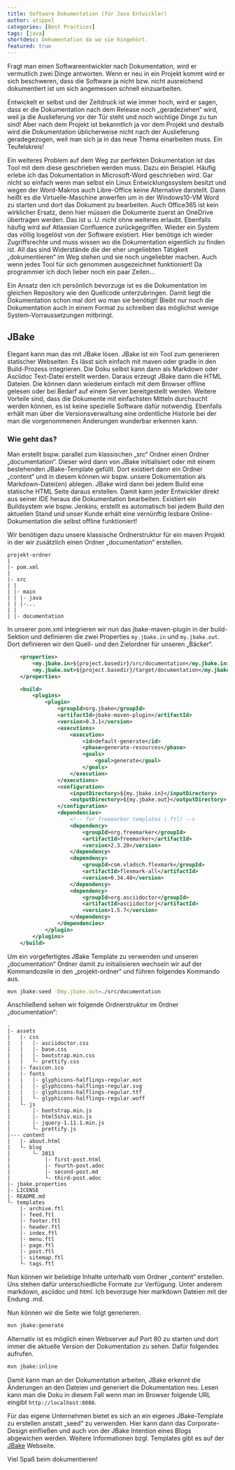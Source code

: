 ```yaml
---
title: Software Dokumentation (für Java Entwickler)
author: atippel
categories: [Best Practices]
tags: [java]
shortdesc: Dokumentation da wo sie hingehört.
featured: true
---
```


Fragt man einen Softwareentwickler nach Dokumentation, wird er  vermutlich zwei Dinge antworten. Wenn er neu in ein Projekt kommt wird   er sich beschweren, dass die Software ja nicht bzw. nicht ausreichend  dokumentiert ist um sich angemessen schnell einzuarbeiten.

Entwickelt er selbst und der Zeitdruck ist wie immer hoch, wird er sagen, dass er  die Dokumentation nach dem Release noch „geradeziehen“ wird, weil ja die Auslieferung vor der Tür steht und noch wichtige Dinge zu tun sind!  Aber nach dem Projekt ist bekanntlich ja vor dem Projekt und deshalb  wird die Dokumentation üblicherweise nicht nach der Auslieferung  geradegezogen, weil man sich ja in das neue Thema einarbeiten muss. Ein  Teufelskreis!

Ein weiteres Problem auf dem Weg zur perfekten Dokumentation ist das  Tool mit dem diese geschrieben werden muss. Dazu ein Beispiel. Häufig  erlebe ich das Dokumentation in Microsoft-Word geschrieben wird. Gar  nicht so einfach wenn man selbst ein Linux Entwicklungssystem besitzt  und wegen der Word-Makros auch Libre-Office keine Alternative darstellt. Dann heißt es die Virtuelle-Maschine anwerfen um in der Windows10-VM  Word zu starten und dort das Dokument zu bearbeiten. Auch Office365 ist  kein wirklicher Ersatz, denn hier müssen die Dokumente zuerst an  OneDrive übertragen werden. Das ist u. U. nicht ohne weiteres erlaubt.  Ebenfalls häufig wird auf Atlassian Confluence zurückgegriffen. Wieder  ein System das völlig losgelöst von der Software existiert. Hier  benötige ich wieder Zugriffsrechte und muss wissen wo die Dokumentation  eigentlich zu finden ist. All das sind Widerstände die der eher  ungeliebten Tätigkeit „dokumentieren“ im Weg stehen und sie noch  ungeliebter machen. Auch wenn jedes Tool für sich genommen ausgezeichnet funktioniert! Da programmier ich doch lieber noch ein paar Zeilen…

Ein Ansatz den ich persönlich bevorzuge ist es die Dokumentation im  gleichen Repository wie den Quellcode unterzubringen. Damit liegt die  Dokumentation schon mal dort wo man sie benötigt! Bleibt nur noch die  Dokumentation auch in einem Format zu schreiben das möglichst wenige  System-Vorraussetzungen mitbringt.

## JBake

Elegant kann man das mit JBake lösen. JBake ist ein Tool zum  generieren statischer Webseiten. Es lässt sich einfach mit maven oder  gradle in den Build-Prozess integrieren. Die Doku selbst kann dann als  Markdown oder Asciidoc Text-Datei erstellt werden. Daraus erzeugt JBake  dann die HTML Dateien. Die können dann wiederum einfach mit dem Browser  offline gelesen oder bei Bedarf auf einem Server bereitgestellt werden.  Weitere Vorteile sind, dass die Dokumente mit einfachsten Mitteln  durchsucht werden können, es ist keine spezielle Software dafür  notwendig. Ebenfalls erhält man über die Versionsverwaltung eine  ordentliche Historie bei der man die vorgenommenen Änderungen wunderbar  erkennen kann.

### Wie geht das?

Man erstellt bspw. parallel zum klassischen „src“ Ordner einen Ordner „documentation“. Dieser wird dann von JBake initialisiert oder mit  einem bestehenden JBake-Template gefüllt. Dort existiert dann ein Ordner „content“ und in diesem können wir bspw. unsere Dokumentation als  Markdown-Datei(en) ablegen. JBake wird dann bei jedem Build eine  statische HTML Seite daraus erstellen. Damit kann jeder Entwickler  direkt aus seiner IDE heraus die Dokumentation bearbeiten. Existiert ein Buildsystem wie bspw. Jenkins, erstellt es automatisch bei jedem Build  den aktuellen Stand und unser Kunde erhält eine vernünftig lesbare  Online-Dokumentation die selbst offline funktioniert!

Wir benötigen dazu unsere klassische Ordnerstruktur für ein maven  Projekt in der wir zusätzlich einen Ordner „documentation“ erstellen.

```
projekt-ordner
|
|- pom.xml
|
|- src
| |
| |- main
| | |- java
| | |-...
| |
| |- documentation
```

In unserer pom.xml integrieren wir nun das jbake-maven-plugin in der build-Sektion und definieren die zwei Properties `my.jbake.in` und `my.jbake.out`. Dort definieren wir den Quell- und den Zielordner für unseren „Bäcker“.

```xml
    <properties>
        <my.jbake.in>${project.basedir}/src/documentation</my.jbake.in>
        <my.jbake.out>${project.basedir}/target/documentation</my.jbake.out>
    </properties>

    <build>
        <plugins>
            <plugin>
                <groupId>org.jbake</groupId>
                <artifactId>jbake-maven-plugin</artifactId>
                <version>0.3.1</version>
                <executions>
                    <execution>
                        <id>default-generate</id>
                        <phase>generate-resources</phase>
                        <goals>
                            <goal>generate</goal>
                        </goals>
                    </execution>
                </executions>
                <configuration>
                    <inputDirectory>${my.jbake.in}</inputDirectory>
                    <outputDirectory>${my.jbake.out}</outputDirectory>
                </configuration>
                <dependencies>
                    <!-- for freemarker templates (.ftl) -->
                    <dependency>
                        <groupId>org.freemarker</groupId>
                        <artifactId>freemarker</artifactId>
                        <version>2.3.28</version>
                    </dependency>
                    <dependency>
                        <groupId>com.vladsch.flexmark</groupId>
                        <artifactId>flexmark-all</artifactId>
                        <version>0.34.48</version>
                    </dependency>
                    <dependency>
                        <groupId>org.asciidoctor</groupId>
                        <artifactId>asciidoctorj</artifactId>
                        <version>1.5.7</version>
                    </dependency>
                </dependencies>
            </plugin>
        </plugins>
    </build>
```

Um ein vorgefertigtes JBake Template zu verwenden und unseren  „documentation“ Ordner damit zu initialisieren wechseln wir auf der  Kommandozeile in den „projekt-ordner“ und führen folgendes Kommando aus.

```bash
mvn jbake:seed -Dmy.jbake.out=./src/documentation
```

Anschließend sehen wir folgende Ordnerstruktur im Ordner „documentation“:

```
.
|- assets
|   |- css
|   |   |- asciidoctor.css
|   |   |- base.css
|   |   |- bootstrap.min.css
|   |   └- prettify.css
|   |- favicon.ico
|   |- fonts
|   |   |- glyphicons-halflings-regular.eot
|   |   |- glyphicons-halflings-regular.svg
|   |   |- glyphicons-halflings-regular.ttf
|   |   └- glyphicons-halflings-regular.woff
|   └- js
|       |- bootstrap.min.js
|       |- html5shiv.min.js
|       |- jquery-1.11.1.min.js
|       └- prettify.js
|--- content
|   |- about.html
|   └- blog
|       └- 2013
|           |- first-post.html
|           |- fourth-post.adoc
|           |- second-post.md
|           └- third-post.adoc
|- jbake.properties
|- LICENSE
|- README.md
└- templates
    |- archive.ftl
    |- feed.ftl
    |- footer.ftl
    |- header.ftl
    |- index.ftl
    |- menu.ftl
    |- page.ftl
    |- post.ftl
    |- sitemap.ftl
    └- tags.ftl
```

Nun können wir beliebige Inhalte unterhalb vom Ordner „content“  erstellen. Uns stehen dafür unterschiedliche Formate zur Verfügung.  Unter anderem markdown, asciidoc und html. Ich bevorzuge hier markdown  Dateien mit der Endung .md.

Nun können wir die Seite wie folgt generieren.

```bash
mvn jbake:generate
```

Alternativ ist es möglich einen Webserver auf Port 80 zu starten und  dort immer die aktuelle Version der Dokumentation zu sehen. Dafür  folgendes aufrufen.

```bash
mvn jbake:inline
```

Damit kann man an der Dokumentation arbeiten, JBake erkennt die  Änderungen an den Dateien und generiert die Dokumentation neu. Lesen  kann man die Doku in diesem Fall wenn man im Browser folgende URL  eingibt `http://localhost:8080`.

Für das eigene Unternehmen bietet es sich an ein eigenes  JBake-Template zu erstellen anstatt „seed“ zu verwenden. Hier kann dann  das Corporate-Design einfließen und auch von der JBake Intention eines  Blogs abgewichen werden. Weitere Informationen bzgl. Templates gibt es  auf der [JBake](https://jbake.org/docs/2.6.4/) Webseite.

Viel Spaß beim dokumentieren!
